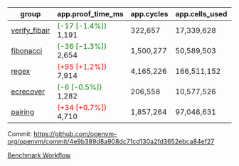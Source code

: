 | group | app.proof_time_ms | app.cycles | app.cells_used | leaf.proof_time_ms | leaf.cycles | leaf.cells_used |
| -- | -- | -- | -- | -- | -- | -- |
| [verify_fibair](https://github.com/openvm-org/openvm/blob/benchmark-results/benchmarks-pr/1723/verify_fibair-4e9b389d8a908dc71cd130a2fd3652ebca84ef27.md) |<span style='color: green'>(-17 [-1.4%])</span> 1,191 |  322,657 |  17,339,628 |- | - | - |
| [fibonacci](https://github.com/openvm-org/openvm/blob/benchmark-results/benchmarks-pr/1723/fibonacci-4e9b389d8a908dc71cd130a2fd3652ebca84ef27.md) |<span style='color: green'>(-36 [-1.3%])</span> 2,654 |  1,500,277 |  50,589,503 |- | - | - |
| [regex](https://github.com/openvm-org/openvm/blob/benchmark-results/benchmarks-pr/1723/regex-4e9b389d8a908dc71cd130a2fd3652ebca84ef27.md) |<span style='color: red'>(+95 [+1.2%])</span> 7,914 |  4,165,226 |  166,511,152 |- | - | - |
| [ecrecover](https://github.com/openvm-org/openvm/blob/benchmark-results/benchmarks-pr/1723/ecrecover-4e9b389d8a908dc71cd130a2fd3652ebca84ef27.md) |<span style='color: green'>(-6 [-0.5%])</span> 1,282 |  206,558 |  10,577,526 |- | - | - |
| [pairing](https://github.com/openvm-org/openvm/blob/benchmark-results/benchmarks-pr/1723/pairing-4e9b389d8a908dc71cd130a2fd3652ebca84ef27.md) |<span style='color: red'>(+34 [+0.7%])</span> 4,710 |  1,857,264 |  97,048,631 |- | - | - |


Commit: https://github.com/openvm-org/openvm/commit/4e9b389d8a908dc71cd130a2fd3652ebca84ef27

[Benchmark Workflow](https://github.com/openvm-org/openvm/actions/runs/15538055923)
